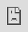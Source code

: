 ```yaml
---
title: Documentation for Aista Magic Cloud and Hyperlambda
description: Where the Machine Creates your Code, using Artificial Intelligence, Machine Learning, meta programming, and software development automation
og_image: https://raw.githubusercontent.com/polterguy/polterguy.github.io/master/images/backend-crud.jpg
---
```


# What is Aista Magic Cloud?

Aista Magic Cloud, or Magic for short, is a software development platform that creates most of your code _"automagically"_,
by leveraging meta programming, declarative programming, artificial intelligence, and low-code software development
automation. This allows you to focus on creative tasks, while having the machine implement the
boring parts. Aista Magic Cloud is [open source](https://github.com/polterguy/magic), but Aista also
offers [hosting of Magic](https://aista.com) for a monthly fee.

<div class="video">
<iframe width="560" height="315" style="position:absolute; top:0; left:0; width:100%; height:100%;" src="https://www.youtube.com/embed/n8Y4sTrprqk" frameborder="0" allow="accelerometer; autoplay; encrypted-media; gyroscope; picture-in-picture" allowfullscreen></iframe>
</div>

## Why use Aista Magic Cloud?

As a software developer typically 80% of your job is literally so simple that it can be replaced
with artificial intelligence and software development automation, based upon meta programming constructs.
This results in more secure and robust solutions, with less bugs, better scaling, and more freedom
for you to pursue more creative tasks. In general Aista Magic Cloud makes you at least 5 times as productive,
sometimes hundreds of times more productive.

## What can I create with Magic?

Aista Magic Cloud is not suitable for all tasks. Its
primary strength is for generating backend code, that is database heavy in nature, and/or integrates with
other web APIs. However, when you can use Magic, it easily saves you 80% of your time, and sometimes it will
save you 95% of your time and resources, depending upon your requirements. Below are some examples of
apps where it makes sense to use Magic.

* CRM systems
* Headless CMS systems
* EPJ systems tracking patients and journals of patients
* Inventory systems
* Task management systems, such as ClickUp, Monday.com, or similar types of systems
* Logistic systems
* Basically, anything that requires collecting and managing data, where CRUD operations are important

As an example of how useful Magic is, realise that at Aista we built our [entire hub](https://hub.aista.com) using
nothing but Magic and Hyperlambda. This saved us roughly 90% of the resource requirements we would have needed if
we were to create the same system using for instance GoLang, Python or PHP.

## The backend generator

The backend generator allows you to wrap any database you have in CRUD API endpoints in some few seconds. It reads
meta data from your database, and automatically generates a web API for you, producing thousands
of lines of code for you in the process. The generated API is secured according to your instructions, and
can be used as the foundation for your own frontend.

![Backend generator](https://raw.githubusercontent.com/polterguy/polterguy.github.io/master/images/backend-crud.jpg)

The web API generator takes care of left joins, referential integrity, validators, authentication and authorisation,
while allowing you to declaratively tell it how to generate your API. It also allows you to publish
web socket messages as endpoints are invoked, in addition to having tons of additional features simplifying
your life as a software developer. If your endpoints are simple wrappers around your database, the endpoint
generator can do 100% of your job automagically.

## The SQL endpoint generator

Magic allows you to create HTTP endpoints using SQL. This allows you to compose some SQL statement,
and rapidly wrap it inside an HTTP endpoint. You can find this component in the Endpoint Generator,
in its _"SQL Endpoint Generator"_ tab. Choose your database, provide some SQL, add arguments that you
reference in your SQL, and click the _"Generate"_ button.

![Creating a Web API using SQL](https://raw.githubusercontent.com/polterguy/polterguy.github.io/master/images/sql-web-api.jpg)

The SQL API generator allows you to secure your endpoints, declare what arguments your endpoint can handle,
use all 5 most common HTTP verbs for your endpoints, etc. You can use it with SQL Server, MySQL, MariaDB,
PostgreSQL or SQLite - However, you need to write SQL that is valid for your particular database type as
you create your endpoints. Some use cases can be found below.

* Statistics
* Reports
* Endpoints for charts
* Etc, etc, etc

## SQL Studio

Magic allows you to visually design your database using a graphical user interface. No need to mess with complex
SQL DDL. Use SQL Studio to visually design your database and save hours of searching the web for the correct
syntax to use when creating foreign keys or needing other constructs rarely if ever remembered by the human brain.
SQL Studio supports the following databases.

* Microsoft SQL Server
* PostgreSQL
* MySQL
* MariaDB
* SQLite

![Aista's SQL Studio database designer](https://raw.githubusercontent.com/polterguy/polterguy.github.io/master/images/sql-designer.jpg)

SQL Studio also allows you to execute any SQL towards your database of choice, giving you superior database
management tools, allowing you to administer your databases from anywhere in the world. By combining SQL Studio
with the backend generator, and especially the SQL API generator, you can compose some SQL, and wrap
it into a web API endpoint in seconds.

![SQL Studio](https://raw.githubusercontent.com/polterguy/polterguy.github.io/master/images/sql-studio-2.jpg)

Are you an expert DB admin, but have no knowledge of backend programming? No problem, wrap your SQL into
a web API endpoint 100% automagically with zero coding besides providing the SQL generator with some SQL
you want it to execute as your endpoint is invoked.

## Hyper IDE

Magic also contains its own IDE or integrated development environment.
Hyper IDE provides syntax highlighting for most popular programming languages, in addition
to autocomplete for Hyperlambda. With Hyper IDE you can edit your code, save it, and immediately see the result
of your modifications by executing your endpoint without ever having to leave your IDE.

![Magic's Hyper IDE](https://raw.githubusercontent.com/polterguy/polterguy.github.io/master/images/hyper-ide-actions.jpg)

The real power of the backend generator is that it generates code you can edit, with a declarative programming language
called Hyperlambda. If you need to add business logic to your generated CRUD endpoints, this is easily achieved
using Hyper IDE.

Hyper IDE also integrates perfectly with our Machine Learning component, built on top of OpenAI's
ChatGPT, allowing you to write your requests in plain English, and have Hyper IDE and ChatGPT automatically
generate code for you solving your problem.

## Machine Learning and AI

Aista Magic Cloud is scattered with AI and allows you to generate your own Machine Learning models in seconds,
by scraping any website, and generating training data for you that you can use to create your own ChatGPT model,
answering questions related to your domain. Need a chat bot for your company answering questions about your company
or domain? That's a 5 seconds job for Aista Magic Cloud as long as you have an existing website, and/or structured
training data you can upload to your cloudlet. Use cases might be.

* Expert legal system, answering legal questions for clients
* Medical expert advice system based upon AI and machine learning, giving you help when diagnosing patients and clients
* Support chat bot for your enterprise, giving your clients support for whatever questions they might have related to your company
* Automated sales expert systems, converting leads on your website into paying clients
* Cognitive assistants, helping your employees with some specific task at hand
* Etc, etc, etc

![Magic's Machine Learning parts](https://raw.githubusercontent.com/polterguy/polterguy.github.io/master/images/machine-learning.jpg)

Creating a Machine Learning training model is incredibly difficult unless you know what you're doing.
With Aista Magic Cloud it becomes 1,000 times easier, and you can literally do it by pointing Aista
to your existing website, have our web scraper crawl your website, resulting in a custom AI expert
system model in some few seconds.

## The frontend generator

In addition to the backend web API generator, Aista also contains a frontend generator, that creates
a fully functional frontend web application for you in seconds. The generated code is perfect Angular code,
and can be modified according to your needs after the generator is done.

![Frontend generator](https://raw.githubusercontent.com/polterguy/polterguy.github.io/master/images/sakila.jpg)

The generated frontend will be secured with authentication and authorisation, and wrap all your database
tables with UI components required to create, read, update and delete records from your database. The frontend
generator will also create autocomplete components with searching and filtering capabilities for referenced
tables with foreign keys, take care of types for you automatically, and basically provide you with a
starter kit solving 80% of your frontend software development problems before you have to write a single
line of code.

## User management

Aista Magic Cloud allows you to administer your users easily, by giving you a graphical user interface,
allowing you to manage your application's users and roles, using a role based access control (RBAC)
component. Import users from your existing system, provide access to modules and components according
to what roles your users belongs to, and make sure only authorised users have access to private and secured
data.

![Users and roles administration in Magic](https://raw.githubusercontent.com/polterguy/polterguy.github.io/master/images/auth.jpg)

The user and role systemin Magic is based upon RBAC implying Role Based Access Control, allowing you to
provide access to components and modules based upon roles, for then to associate roles with users.

## The task scheduler

Aista Magic Cloud allows you to create and administer tasks. A task is a background job, that is persisted
into your database as Hyperlambda, and it can either be executed by a _"trigger"_ occurring somewhere
else in your system, or periodically scheduled to execute repeatedly, or at some specific date and time in
the future. The task scheduler allows you to easily manage your tasks, edit them, and create new tasks
as you see fit.

![Hyperlambda task scheduler](https://raw.githubusercontent.com/polterguy/polterguy.github.io/master/images/scheduling-task.jpg)

Due to its dynamic nature, the task scheduler is also a perfect foundation for your own business process
workflows, where functionality is dynamically built and executed by _"triggers"_ occurring in your
own code.

## Plugins

Aista Magic Cloud also contains its own _"marketplace"_ allowing you to rapidly install some plugin
solving some particular need you might have in your own applications. Some example plugins are listed
below;

* Stripe payment integrations
* Translation micro service
* Ticket backend administration system
* Etc, etc, etc - [Contact us](mailto:info@aista.com) if you need something specific we still haven't built

![Magic's plugins](https://raw.githubusercontent.com/polterguy/polterguy.github.io/master/images/bazaar.jpg)

## The integrated log

Aista Magic Cloud also comes with an integrated log component, allowing you to browse your server log,
giving you control over events occurring that might somehow have consequences for your system.

![Magic log](https://raw.githubusercontent.com/polterguy/polterguy.github.io/master/images/log.jpg)

When you create your own Hyperlambda applications, you can also create log entries as you see fit,
to log important events, such as deleting records, executing tasks, registering users, etc.

## Aista Magic Cloud is Open Source

Aista Magic Cloud is 100% open source, and you can use it free of charge in proprietary projects
as you see fit. You can find its code at [GitHub](https://github.com/polterguy/magic), and
we accept pull requests for it if your code is high quality. We also provide docker images
for Magic, allowing you to install it locally in seconds without having to mess with dependencies,
such as the .Net CLI and NodeJS. However, the fastest way to get started with Magic is to
create a free 90 day trial cloudlet at [Aista.com](https://aista.com).

## Get started

You can of course download the open source code from GitHub, but the easiest way to get started
immediately is to simply register at [Aista.com](https://aista.com), at which point you'll
get a free 90 days trial cloudlet, with security, CDN, automatically configured with
all best practices applied out of the box. We do charge a fee for such cloudlets, but we
also provide 90 days trial cloudlets for free, without asking you for anything else but
your email address.

* [Signup at Aista.com for your free 90 days cloudlet](https://aista.com)

## Primary features of Aista Magic Cloud

Below is a more or less complete list of Aista Magic Cloud's frontend UI components and features,
allowing you to graphically administrate your Magic installation.

* [Endpoint generator component](/documentation/magic/components/crudifier/backend/)
* [Frontend generator component](/documentation/magic/components/crudifier/frontend/)
* [SQL endpoint generator component](/documentation/magic/components/crudifier/sql/)
* [SQL Studio](/documentation/magic/components/sql/)
* [Machine Learning](/documentation/magic/components/machine-learning/)
* [Hyper IDE](/documentation/magic/components/hyper-ide/)
* [Hyperlambda Playground](/documentation/magic/components/evaluator/)
* [Endpoints](/documentation/magic/components/endpoints/)
* [Plugins component](/documentation/magic/components/bazar/)
* [Tasks component](/documentation/magic/components/tasks/)
* [Users and roles component](/documentation/magic/components/auth/)
* [Users component](/documentation/magic/components/auth/users/)
* [Roles component](/documentation/magic/components/auth/roles/)
* [Cryptography component](/documentation/magic/components/crypto/)
* [Health check](/documentation/magic/components/assumptions/)
* [Sockets](/documentation/magic/components/sockets/)
* [Config component](/documentation/magic/components/config/)
* [Profile component](/documentation/magic/components/profile/)
* [Log](/documentation/magic/components/log/)
